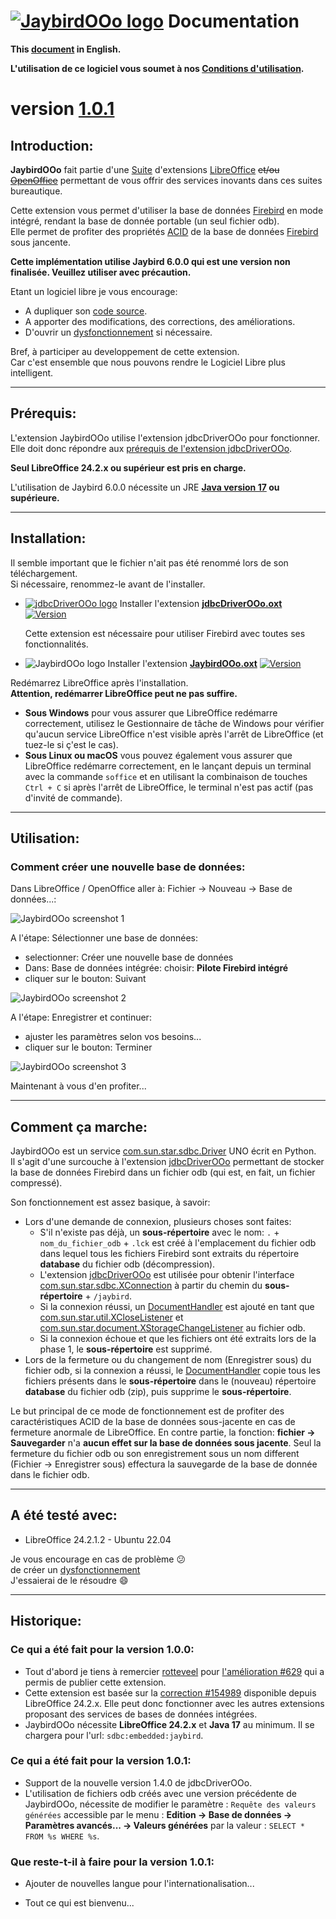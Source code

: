 <!--
╔════════════════════════════════════════════════════════════════════════════════════╗
║                                                                                    ║
║   Copyright (c) 2020 https://prrvchr.github.io                                     ║
║                                                                                    ║
║   Permission is hereby granted, free of charge, to any person obtaining            ║
║   a copy of this software and associated documentation files (the "Software"),     ║
║   to deal in the Software without restriction, including without limitation        ║
║   the rights to use, copy, modify, merge, publish, distribute, sublicense,         ║
║   and/or sell copies of the Software, and to permit persons to whom the Software   ║
║   is furnished to do so, subject to the following conditions:                      ║
║                                                                                    ║
║   The above copyright notice and this permission notice shall be included in       ║
║   all copies or substantial portions of the Software.                              ║
║                                                                                    ║
║   THE SOFTWARE IS PROVIDED "AS IS", WITHOUT WARRANTY OF ANY KIND,                  ║
║   EXPRESS OR IMPLIED, INCLUDING BUT NOT LIMITED TO THE WARRANTIES                  ║
║   OF MERCHANTABILITY, FITNESS FOR A PARTICULAR PURPOSE AND NONINFRINGEMENT.        ║
║   IN NO EVENT SHALL THE AUTHORS OR COPYRIGHT HOLDERS BE LIABLE FOR ANY             ║
║   CLAIM, DAMAGES OR OTHER LIABILITY, WHETHER IN AN ACTION OF CONTRACT,             ║
║   TORT OR OTHERWISE, ARISING FROM, OUT OF OR IN CONNECTION WITH THE SOFTWARE       ║
║   OR THE USE OR OTHER DEALINGS IN THE SOFTWARE.                                    ║
║                                                                                    ║
╚════════════════════════════════════════════════════════════════════════════════════╝
-->
# [![JaybirdOOo logo][1]][2] Documentation

**This [document][3] in English.**

**L'utilisation de ce logiciel vous soumet à nos [Conditions d'utilisation][4].**

# version [1.0.1][5]

## Introduction:

**JaybirdOOo** fait partie d'une [Suite][6] d'extensions [LibreOffice][7] ~~et/ou [OpenOffice][8]~~ permettant de vous offrir des services inovants dans ces suites bureautique.  

Cette extension vous permet d'utiliser la base de données [Firebird][9] en mode intégré, rendant la base de donnée portable (un seul fichier odb).  
Elle permet de profiter des propriétés [ACID][10] de la base de données [Firebird][11] sous jancente.

**Cette implémentation utilise Jaybird 6.0.0 qui est une version non finalisée. Veuillez utiliser avec précaution.**

Etant un logiciel libre je vous encourage:
- A dupliquer son [code source][12].
- A apporter des modifications, des corrections, des améliorations.
- D'ouvrir un [dysfonctionnement][13] si nécessaire.

Bref, à participer au developpement de cette extension.  
Car c'est ensemble que nous pouvons rendre le Logiciel Libre plus intelligent.

___

## Prérequis:

L'extension JaybirdOOo utilise l'extension jdbcDriverOOo pour fonctionner.  
Elle doit donc répondre aux [prérequis de l'extension jdbcDriverOOo][14].

**Seul LibreOffice 24.2.x ou supérieur est pris en charge.**

L'utilisation de Jaybird 6.0.0 nécessite un JRE **[Java version 17][15] ou supérieure.**

___

## Installation:

Il semble important que le fichier n'ait pas été renommé lors de son téléchargement.  
Si nécessaire, renommez-le avant de l'installer.

- [![jdbcDriverOOo logo][17]][18] Installer l'extension **[jdbcDriverOOo.oxt][19]** [![Version][20]][19]

    Cette extension est nécessaire pour utiliser Firebird avec toutes ses fonctionnalités.

- ![JaybirdOOo logo][21] Installer l'extension **[JaybirdOOo.oxt][22]** [![Version][23]][22]

Redémarrez LibreOffice après l'installation.  
**Attention, redémarrer LibreOffice peut ne pas suffire.**
- **Sous Windows** pour vous assurer que LibreOffice redémarre correctement, utilisez le Gestionnaire de tâche de Windows pour vérifier qu'aucun service LibreOffice n'est visible après l'arrêt de LibreOffice (et tuez-le si ç'est le cas).
- **Sous Linux ou macOS** vous pouvez également vous assurer que LibreOffice redémarre correctement, en le lançant depuis un terminal avec la commande `soffice` et en utilisant la combinaison de touches `Ctrl + C` si après l'arrêt de LibreOffice, le terminal n'est pas actif (pas d'invité de commande).

___

## Utilisation:

### Comment créer une nouvelle base de données:

Dans LibreOffice / OpenOffice aller à: Fichier -> Nouveau -> Base de données...:

![JaybirdOOo screenshot 1][24]

A l'étape: Sélectionner une base de données:
- selectionner: Créer une nouvelle base de données
- Dans: Base de données intégrée: choisir: **Pilote Firebird intégré**
- cliquer sur le bouton: Suivant

![JaybirdOOo screenshot 2][25]

A l'étape: Enregistrer et continuer:
- ajuster les paramètres selon vos besoins...
- cliquer sur le bouton: Terminer

![JaybirdOOo screenshot 3][26]

Maintenant à vous d'en profiter...

___

## Comment ça marche:

JaybirdOOo est un service [com.sun.star.sdbc.Driver][27] UNO écrit en Python.  
Il s'agit d'une surcouche à l'extension [jdbcDriverOOo][18] permettant de stocker la base de données Firebird dans un fichier odb (qui est, en fait, un fichier compressé).

Son fonctionnement est assez basique, à savoir:

- Lors d'une demande de connexion, plusieurs choses sont faites:
  - S'il n'existe pas déjà, un **sous-répertoire** avec le nom: `.` + `nom_du_fichier_odb` + `.lck` est créé à l'emplacement du fichier odb dans lequel tous les fichiers Firebird sont extraits du répertoire **database** du fichier odb (décompression).
  - L'extension [jdbcDriverOOo][18] est utilisée pour obtenir l'interface [com.sun.star.sdbc.XConnection][28] à partir du chemin du **sous-répertoire** + `/jaybird`.
  - Si la connexion réussi, un [DocumentHandler][29] est ajouté en tant que [com.sun.star.util.XCloseListener][30] et [com.sun.star.document.XStorageChangeListener][31] au fichier odb.
  - Si la connexion échoue et que les fichiers ont été extraits lors de la phase 1, le **sous-répertoire** est supprimé.
- Lors de la fermeture ou du changement de nom (Enregistrer sous) du fichier odb, si la connexion a réussi, le [DocumentHandler][29] copie tous les fichiers présents dans le **sous-répertoire** dans le (nouveau) répertoire **database** du fichier odb (zip), puis supprime le **sous-répertoire**.

Le but principal de ce mode de fonctionnement est de profiter des caractéristiques ACID de la base de données sous-jacente en cas de fermeture anormale de LibreOffice.
En contre partie, la fonction: **fichier -> Sauvegarder** n'a **aucun effet sur la base de données sous jacente**. Seul la fermeture du fichier odb ou son enregistrement sous un nom different (Fichier -> Enregistrer sous) effectura la sauvegarde de la base de donnée dans le fichier odb.

___

## A été testé avec:

* LibreOffice 24.2.1.2 - Ubuntu 22.04

Je vous encourage en cas de problème :confused:  
de créer un [dysfonctionnement][13]  
J'essaierai de le résoudre :smile:

___

## Historique:

### Ce qui a été fait pour la version 1.0.0:

- Tout d'abord je tiens à remercier [rotteveel][32] pour [l'amélioration #629][33] qui a permis de publier cette extension.
- Cette extension est basée sur la [correction #154989][34] disponible depuis LibreOffice 24.2.x. Elle peut donc fonctionner avec les autres extensions proposant des services de bases de données intégrées.
- JaybirdOOo nécessite **LibreOffice 24.2.x** et **Java 17** au minimum. Il se chargera pour l'url: `sdbc:embedded:jaybird`.

### Ce qui a été fait pour la version 1.0.1:

- Support de la nouvelle version 1.4.0 de jdbcDriverOOo.
- L'utilisation de fichiers odb créés avec une version précédente de JaybirdOOo, nécessite de modifier le paramètre : `Requête des valeurs générées` accessible par le menu : **Edition -> Base de données -> Paramètres avancés... -> Valeurs générées** par la valeur : `SELECT * FROM %s WHERE %s`.

### Que reste-t-il à faire pour la version 1.0.1:

- Ajouter de nouvelles langue pour l'internationalisation...

- Tout ce qui est bienvenu...

[1]: </img/jaybird.svg#collapse>
[2]: <https://prrvchr.github.io/JaybirdOOo/>
[3]: <https://prrvchr.github.io/JaybirdOOo/>
[4]: <https://prrvchr.github.io/JaybirdOOo/source/JaybirdOOo/registration/TermsOfUse_fr>
[5]: <https://prrvchr.github.io/JaybirdOOo/README_fr#historique>
[6]: <https://prrvchr.github.io/README_fr>
[7]: <https://fr.libreoffice.org/download/telecharger-libreoffice/>
[8]: <https://www.openoffice.org/fr/Telecharger/>
[9]: <https://www.firebirdsql.org/>
[10]: <https://en.wikipedia.org/wiki/ACID>
[11]: <https://firebirdsql.org/file/documentation/papers_presentations/html/fr/paper-fbent-acid-fr.html>
[12]: <https://github.com/prrvchr/JaybirdOOo/>
[13]: <https://github.com/prrvchr/JaybirdOOo/issues/new>
[14]: <https://prrvchr.github.io/jdbcDriverOOo/README_fr#pr%C3%A9requis>
[15]: <https://adoptium.net/fr/temurin/archive/?version=17>
[17]: <https://prrvchr.github.io/jdbcDriverOOo/img/jdbcDriverOOo.svg#middle>
[18]: <https://prrvchr.github.io/jdbcDriverOOo/README_fr>
[19]: <https://github.com/prrvchr/jdbcDriverOOo/releases/latest/download/jdbcDriverOOo.oxt>
[20]: <https://img.shields.io/github/v/tag/prrvchr/jdbcDriverOOo?label=latest#right>
[21]: <img/JaybirdOOo.svg#middle>
[22]: <https://github.com/prrvchr/JaybirdOOo/releases/latest/download/JaybirdOOo.oxt>
[23]: <https://img.shields.io/github/downloads/prrvchr/JaybirdOOo/latest/total?label=v1.0.1#right>
[24]: <img/JaybirdOOo-1_fr.png>
[25]: <img/JaybirdOOo-2_fr.png>
[26]: <img/JaybirdOOo-3_fr.png>
[27]: <https://www.openoffice.org/api/docs/common/ref/com/sun/star/sdbc/Driver.html>
[28]: <https://www.openoffice.org/api/docs/common/ref/com/sun/star/sdbc/XConnection.html>
[29]: <https://github.com/prrvchr/JaybirdOOo/blob/main/uno/lib/uno/embedded/documenthandler.py>
[30]: <https://www.openoffice.org/api/docs/common/ref/com/sun/star/util/XCloseListener.html>
[31]: <http://www.openoffice.org/api/docs/common/ref/com/sun/star/document/XStorageChangeListener.html>
[32]: <https://github.com/mrotteveel>
[33]: <https://github.com/FirebirdSQL/jaybird/issues/629>
[34]: <https://gerrit.libreoffice.org/c/core/+/154989>
